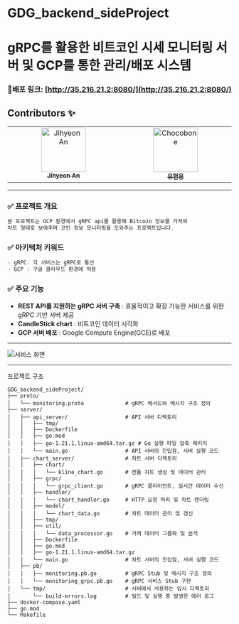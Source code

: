 # GDG_backend_sideProject
# gRPC를 활용한 비트코인 시세 모니터링 서버 및 GCP를 통한 관리/배포 시스템
  
### 📍배포 링크:  [http://35.216.21.2:8080/](http://35.216.21.2:8080/)
## Contributors ✨
<!-- ALL-CONTRIBUTORS-LIST:START - Do not remove or modify this section -->
<!-- prettier-ignore-start -->
<!-- markdownlint-disable -->
<table>
  <tbody>
    <tr>
      <td align="center" valign="top" width="14.28%"><a href="https://github.com/jihyeonAnAn"><img src="https://avatars.githubusercontent.com/u/84323575?v=4?s=100" width="100px;" alt="Jihyeon An"/><br /><sub><b>Jihyeon An</b></sub></a><br />
      <td align="center" valign="top" width="14.28%"><a href="https://github.com/Chocobone"><img src="https://avatars.githubusercontent.com/u/73699062?v=4?s=100" width="100px;" alt="Chocobone"/><br /><sub><b>유현웅</b></sub></a><br />
    </tr>
  </tbody>
</table>

<!-- markdownlint-restore -->
<!-- prettier-ignore-end -->

<!-- ALL-CONTRIBUTORS-LIST:END -->
<!-- prettier-ignore-start -->
<!-- markdownlint-disable -->
---

### ✅ 프로젝트 개요

```go
본 프로젝트는 GCP 환경에서 gRPC api를 활용해 Bitcoin 정보를 가져와
차트 형태로 보여주며 코인 정보 모니터링을 도와주는 프로젝트입니다.
```

### ✅ 아키텍처 키워드

```go
- gRPC: 각 서비스는 gRPC로 통신
- GCP : 구글 클라우드 환경에 적용
```

### ✅ 주요 기능
- **REST API를 지원하는 gRPC 서버 구축** : 효율적이고 확장 가능한 서비스를 위한 gRPC 기반 서버 제공
- **CandleStick chart** : 비트코인 데이터 시각화
- **GCP 서버 배포** : Google Compute Engine(GCE)로 배포
----
![서비스 화면](https://github.com/user-attachments/assets/7c727101-1671-4379-96d3-17513c067777)

---
프로젝트 구조
```
GDG_backend_sideProject/
├── proto/                          
│   └── monitoring.proto             # gRPC 메서드와 메시지 구조 정의
├── server/                          
│   ├── api_server/                  # API 서버 디렉토리
│   │   ├── tmp/                     
│   │   ├── Dockerfile              
│   │   ├── go.mod                   
│   │   ├── go-1.21.1.linux-amd64.tar.gz # Go 실행 파일 압축 패키지
│   │   └── main.go                  # API 서버의 진입점, 서버 실행 코드
│   ├── chart_server/                # 차트 서버 디렉토리
│   │   ├── chart/                   
│   │   │   └── kline_chart.go       # 캔들 차트 생성 및 데이터 관리
│   │   ├── grpc/                    
│   │   │   └── grpc_client.go       # gRPC 클라이언트, 실시간 데이터 수신
│   │   ├── handler/                
│   │   │   └── chart_handler.go     # HTTP 요청 처리 및 차트 렌더링
│   │   ├── model/                   
│   │   │   └── chart_data.go        # 차트 데이터 관리 및 갱신
│   │   ├── tmp/                     
│   │   ├── util/                   
│   │   │   └── data_processor.go    # 거래 데이터 그룹화 및 분석
│   │   ├── Dockerfile              
│   │   ├── go.mod                   
│   │   ├── go-1.21.1.linux-amd64.tar.gz 
│   │   └── main.go                  # 차트 서버의 진입점, 서버 실행 코드
│   ├── pb/                         
│   │   ├── monitoring.pb.go         # gRPC Stub 및 메시지 구조 정의
│   │   └── monitoring_grpc.pb.go    # gRPC 서비스 Stub 구현
│   └── tmp/                         # 서버에서 사용하는 임시 디렉토리
│       └── build-errors.log         # 빌드 및 실행 중 발생한 에러 로그
├── docker-compose.yaml             
├── go.mod                           
└── Makefile                         

```

